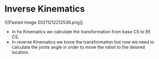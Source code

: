 # Inverse Kinematics
![[Pasted image 20211212212539.png]]
- In fw Kinematics we calculate the transformation from base CS to EE CS.
- In reverse Kinematics we know the transformation but now we need to calculate the joints angle in order to move the robot to the desired location. 
